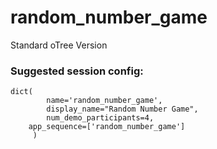 # random_number_game

Standard oTree Version

### Suggested session config:

```
dict(
        name='random_number_game',
        display_name="Random Number Game",
        num_demo_participants=4,
	app_sequence=['random_number_game']
     )
```
